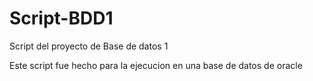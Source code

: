 # Script-BDD1
Script del proyecto de Base de datos 1

Este script fue hecho para la ejecucion en una base de datos de oracle 
